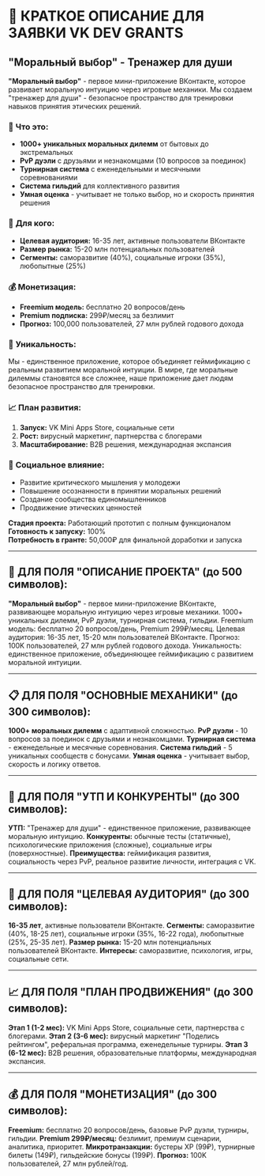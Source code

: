 # 📝 КРАТКОЕ ОПИСАНИЕ ДЛЯ ЗАЯВКИ VK DEV GRANTS

## "Моральный выбор" - Тренажер для души

**"Моральный выбор"** - первое мини-приложение ВКонтакте, которое развивает моральную интуицию через игровые механики. Мы создаем "тренажер для души" - безопасное пространство для тренировки навыков принятия этических решений.

### 🎯 **Что это:**
- **1000+ уникальных моральных дилемм** от бытовых до экстремальных
- **PvP дуэли** с друзьями и незнакомцами (10 вопросов за поединок)
- **Турнирная система** с еженедельными и месячными соревнованиями
- **Система гильдий** для коллективного развития
- **Умная оценка** - учитывает не только выбор, но и скорость принятия решения

### 👥 **Для кого:**
- **Целевая аудитория:** 16-35 лет, активные пользователи ВКонтакте
- **Размер рынка:** 15-20 млн потенциальных пользователей
- **Сегменты:** саморазвитие (40%), социальные игроки (35%), любопытные (25%)

### 💰 **Монетизация:**
- **Freemium модель:** бесплатно 20 вопросов/день
- **Premium подписка:** 299₽/месяц за безлимит
- **Прогноз:** 100,000 пользователей, 27 млн рублей годового дохода

### 🌟 **Уникальность:**
Мы - единственное приложение, которое объединяет геймификацию с реальным развитием моральной интуиции. В мире, где моральные дилеммы становятся все сложнее, наше приложение дает людям безопасное пространство для тренировки.

### 📈 **План развития:**
1. **Запуск:** VK Mini Apps Store, социальные сети
2. **Рост:** вирусный маркетинг, партнерства с блогерами
3. **Масштабирование:** B2B решения, международная экспансия

### 🎯 **Социальное влияние:**
- Развитие критического мышления у молодежи
- Повышение осознанности в принятии моральных решений
- Создание сообщества единомышленников
- Продвижение этических ценностей

**Стадия проекта:** Работающий прототип с полным функционалом  
**Готовность к запуску:** 100%  
**Потребность в гранте:** 50,000₽ для финальной доработки и запуска

---

## 🎤 **ДЛЯ ПОЛЯ "ОПИСАНИЕ ПРОЕКТА" (до 500 символов):**

**"Моральный выбор"** - первое мини-приложение ВКонтакте, развивающее моральную интуицию через игровые механики. 1000+ уникальных дилемм, PvP дуэли, турнирная система, гильдии. Freemium модель: бесплатно 20 вопросов/день, Premium 299₽/месяц. Целевая аудитория: 16-35 лет, 15-20 млн пользователей ВКонтакте. Прогноз: 100K пользователей, 27 млн рублей годового дохода. Уникальность: единственное приложение, объединяющее геймификацию с развитием моральной интуиции.

---

## 📋 **ДЛЯ ПОЛЯ "ОСНОВНЫЕ МЕХАНИКИ" (до 300 символов):**

**1000+ моральных дилемм** с адаптивной сложностью. **PvP дуэли** - 10 вопросов за поединок с друзьями и незнакомцами. **Турнирная система** - еженедельные и месячные соревнования. **Система гильдий** - 5 уникальных сообществ с бонусами. **Умная оценка** - учитывает выбор, скорость и логику ответов.

---

## 🎯 **ДЛЯ ПОЛЯ "УТП И КОНКУРЕНТЫ" (до 300 символов):**

**УТП:** "Тренажер для души" - единственное приложение, развивающее моральную интуицию. **Конкуренты:** обычные тесты (статичные), психологические приложения (сложные), социальные игры (поверхностные). **Преимущества:** геймификация развития, социальность через PvP, реальное развитие личности, интеграция с VK.

---

## 👥 **ДЛЯ ПОЛЯ "ЦЕЛЕВАЯ АУДИТОРИЯ" (до 300 символов):**

**16-35 лет**, активные пользователи ВКонтакте. **Сегменты:** саморазвитие (40%, 18-25 лет), социальные игроки (35%, 16-22 года), любопытные (25%, 25-35 лет). **Размер рынка:** 15-20 млн потенциальных пользователей ВКонтакте. **Интересы:** саморазвитие, психология, игры, социальные сети.

---

## 📈 **ДЛЯ ПОЛЯ "ПЛАН ПРОДВИЖЕНИЯ" (до 300 символов):**

**Этап 1 (1-2 мес):** VK Mini Apps Store, социальные сети, партнерства с блогерами. **Этап 2 (3-6 мес):** вирусный маркетинг "Поделись рейтингом", реферальная программа, еженедельные турниры. **Этап 3 (6-12 мес):** B2B решения, образовательные платформы, международная экспансия.

---

## 💰 **ДЛЯ ПОЛЯ "МОНЕТИЗАЦИЯ" (до 300 символов):**

**Freemium:** бесплатно 20 вопросов/день, базовые PvP дуэли, турниры, гильдии. **Premium 299₽/месяц:** безлимит, премиум сценарии, аналитика, приоритет. **Микротранзакции:** бустеры XP (99₽), турнирные билеты (149₽), гильдейские бонусы (199₽). **Прогноз:** 100K пользователей, 27 млн рублей/год. 